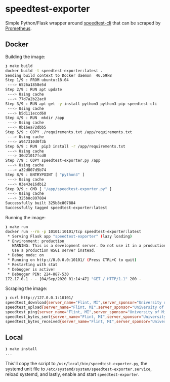 # speedtest-exporter

Simple Python/Flask wrapper around [speedtest-cli](https://github.com/sivel/speedtest-cli) that can be scraped by [Prometheus](https://prometheus.io).

## Docker

Building the image:

```bash
❯ make build
docker build -t speedtest-exporter:latest .
Sending build context to Docker daemon  46.59kB
Step 1/9 : FROM ubuntu:18.04
 ---> 6526a1858e5d
Step 2/9 : RUN apt update
 ---> Using cache
 ---> 77d7a2b22ac0
Step 3/9 : RUN apt-get -y install python3 python3-pip speedtest-cli
 ---> Using cache
 ---> b5d111eccd60
Step 4/9 : RUN  mkdir /app
 ---> Using cache
 ---> 0b16ea72dbb5
Step 5/9 : COPY ./requirements.txt /app/requirements.txt
 ---> Using cache
 ---> a947310d0f3b
Step 6/9 : RUN  pip3 install -r /app/requirements.txt
 ---> Using cache
 ---> 30d21017fcd0
Step 7/9 : COPY speedtest-exporter.py /app
 ---> Using cache
 ---> a32d807d5b74
Step 8/9 : ENTRYPOINT [ "python3" ]
 ---> Using cache
 ---> 03e43e16db12
Step 9/9 : CMD [ "/app/speedtest-exporter.py" ]
 ---> Using cache
 ---> 325b8c807884
Successfully built 325b8c807884
Successfully tagged speedtest-exporter:latest
```

Running the image:

```bash
❯ make run
docker run --rm -p 10101:10101/tcp speedtest-exporter:latest
 * Serving Flask app "speedtest-exporter" (lazy loading)
 * Environment: production
   WARNING: This is a development server. Do not use it in a production deployment.
   Use a production WSGI server instead.
 * Debug mode: on
 * Running on http://0.0.0.0:10101/ (Press CTRL+C to quit)
 * Restarting with stat
 * Debugger is active!
 * Debugger PIN: 224-887-530
172.17.0.1 - - [04/Sep/2020 01:14:47] "GET / HTTP/1.1" 200 -
```

Scraping the image:

```bash
❯ curl http://127.0.0.1:10101/
speedtest_download{server_name="Flint, MI",server_sponsor="University of Michigan-Flint",client_ip="68.64.123.31",client_isp="Comcast Cable",client_isp_rating="3.7"} 156176559.0272518
speedtest_upload{server_name="Flint, MI",server_sponsor="University of Michigan-Flint",client_ip="68.64.123.31",client_isp="Comcast Cable",client_isp_rating="3.7"} 4116218.0672557084
speedtest_ping{server_name="Flint, MI",server_sponsor="University of Michigan-Flint",client_ip="68.64.123.31",client_isp="Comcast Cable",client_isp_rating="3.7"} 31.953
speedtest_bytes_sent{server_name="Flint, MI",server_sponsor="University of Michigan-Flint",client_ip="68.64.123.31",client_isp="Comcast Cable",client_isp_rating="3.7"} 5242880
speedtest_bytes_received{server_name="Flint, MI",server_sponsor="University of Michigan-Flint",client_ip="68.64.123.31",client_isp="Comcast Cable",client_isp_rating="3.7"} 195737692◁
```

## Local

```bash
❯ make install
...
```

This'll copy the script to `/usr/local/bin/speedtest-exporter.py`, the systemd unit file to `/etc/systemd/system/speedtest-exporter.service`, reload systemd, and lastly, enable and start `speedtest-exporter`.
